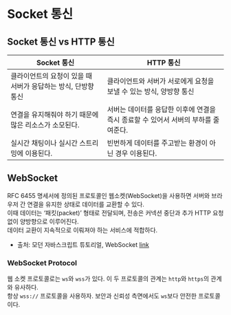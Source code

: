 # Socket 통신

## Socket 통신 vs HTTP 통신

| Socket 통신                                                   | HTTP 통신                                                                          |
| ------------------------------------------------------------- | ---------------------------------------------------------------------------------- |
| 클라이언트의 요청이 있을 때 서버가 응답하는 방식, 단방향 통신 | 클라이언트와 서버가 서로에게 요청을 보낼 수 있는 방식, 양방향 통신                 |
| 연결을 유지해줘야 하기 때문에 많은 리소스가 소모된다.         | 서버는 데이터를 응답한 이후에 연결을 즉시 종료할 수 있어서 서버의 부하를 줄여준다. |
| 실시간 채팅이나 실시간 스트리밍에 이용된다.                   | 빈번하게 데이터를 주고받는 환경이 아닌 경우 이용된다.                              |

## WebSocket

RFC 6455 명세서에 정의된 프로토콜인 웹소켓(WebSocket)을 사용하면 서버와 브라우저 간 연결을 유지한 상태로 데이터를 교환할 수 있다.<br>
이때 데이터는 ‘패킷(packet)’ 형태로 전달되며, 전송은 커넥션 중단과 추가 HTTP 요청 없이 양방향으로 이루어진다.<br>
데이터 교환이 지속적으로 이뤄져야 하는 서비스에 적합하다.

- 출처: 모던 자바스크립트 튜토리얼, WebSocket [link](https://ko.javascript.info/websocket)

### WebSocket Protocol

웹 소켓 프로토콜로는 `ws`와 `wss`가 있다. 이 두 프로토콜의 관계는 `http`와 `https`의 관계와 유사하다.<br>
항상 `wss://` 프로토콜을 사용하자. 보안과 신뢰성 측면에서도 `ws`보다 안전한 프로토콜이다.
